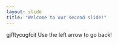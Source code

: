 ```yaml
---
layout: slide
title: "Welcome to our second slide!"
---
```

gjfftycugfcit
Use the left arrow to go back!
